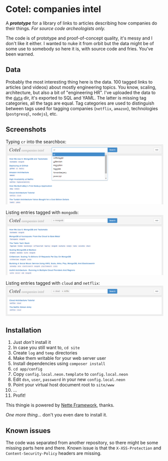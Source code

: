 Cotel: companies intel
======================
A ***prototype*** for a library of links to articles describing how companies do their things. *For source code archeologists only.*

The code is of prototype and proof-of-concept quality, it's messy and I don't like it either. I wanted to nuke it from orbit but the data might be of some use to somebody so here it is, with source code and fries. You've been warned.

Data
----
Probably the most interesting thing here is the data. 100 tagged links to articles (and videos) about mostly engineering topics. You know, scaling, architecture, but also a bit of "engineering HR". I've uploaded the data to the [`data`](data) dir, it's exported to SQL and YAML. The latter is missing tag categories, all the tags are equal. Tag categories are used to distinguish between tags used for tagging companies (`netflix`, `amazon`), technologies (`postgresql`, `nodejs`), etc.

Screenshots
-----------
Typing `cr` into the searchbox:
![Searchbox](screenshots/cotel1.png)

Listing entries tagged with `mongodb`:
![Entries tagged with mongodb](screenshots/cotel2.png)

Listing entries tagged with `cloud` and `netflix`:
![Entries tagged with cloud and netflix](screenshots/cotel3.png)

Installation
------------
1. Just *don't* install it
2. In case you still want to, `cd site`
3. Create `log` and `temp` directories
4. Make them writable for your web server user
5. Install dependencies using `composer install`
6. `cd app/config`
7. Copy `config.local.neon.template` to `config.local.neon`
8. Edit `dsn`, `user`, `password` in your new `config.local.neon`
9. Point your virtual host document root to `site/www`
10. ...
11. Profit!

This thingie is powered by [Nette Framework](https://nette.org/), thanks.

*One more thing...* don't you even dare to install it.

Known issues
------------
The code was separated from another repository, so there might be some missing parts here and there. Known issue is that the `X-XSS-Protection` and `Content-Security-Policy` headers are missing.
